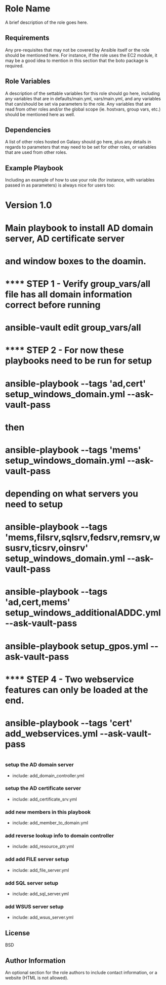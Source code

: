 Role Name
=========

A brief description of the role goes here.

Requirements
------------

Any pre-requisites that may not be covered by Ansible itself or the role should be mentioned here. For instance, if the role uses the EC2 module, it may be a good idea to mention in this section that the boto package is required.

Role Variables
--------------

A description of the settable variables for this role should go here, including any variables that are in defaults/main.yml, vars/main.yml, and any variables that can/should be set via parameters to the role. Any variables that are read from other roles and/or the global scope (ie. hostvars, group vars, etc.) should be mentioned here as well.

Dependencies
------------

A list of other roles hosted on Galaxy should go here, plus any details in regards to parameters that may need to be set for other roles, or variables that are used from other roles.

Example Playbook
----------------

Including an example of how to use your role (for instance, with variables passed in as parameters) is always nice for users too:

# Version 1.0
# Main playbook to install AD domain server, AD certificate server
# and window boxes to the doamin.
#
# **** STEP 1 -  Verify group_vars/all file has all domain information correct before running
#                ansible-vault edit group_vars/all
#
# **** STEP 2 -  For now these playbooks need to be run for setup
#                ansible-playbook --tags 'ad,cert' setup_windows_domain.yml --ask-vault-pass
#                              then 
#                ansible-playbook --tags 'mems' setup_windows_domain.yml --ask-vault-pass
#                              depending on what servers you need to setup
#                ansible-playbook --tags 'mems,filsrv,sqlsrv,fedsrv,remsrv,wsusrv,ticsrv,oinsrv' setup_windows_domain.yml --ask-vault-pass
#
#                ansible-playbook --tags 'ad,cert,mems' setup_windows_additionalADDC.yml --ask-vault-pass
#                ansible-playbook setup_gpos.yml --ask-vault-pass
#
#
# **** STEP 4 - Two webservice features can only be loaded at the end.
#               ansible-playbook --tags 'cert' add_webservices.yml --ask-vault-pass
#


### setup the AD domain server
- include: add_domain_controller.yml

### setup the AD certificate server
- include: add_certificate_srv.yml

### add new members in this playbook
- include: add_member_to_domain.yml

### add reverse lookup info to domain controller
- include: add_resource_ptr.yml

### add add FILE server setup
- include: add_file_server.yml

### add SQL server setup
- include: add_sql_server.yml

### add WSUS server setup
- include: add_wsus_server.yml



License
-------

BSD

Author Information
------------------

An optional section for the role authors to include contact information, or a website (HTML is not allowed).
